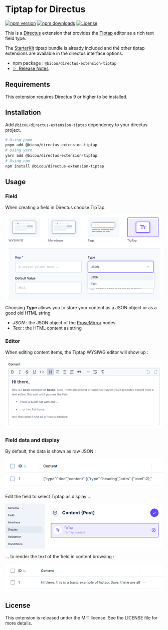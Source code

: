 # Tiptap for Directus

[![npm version][npm-version-src]][npm-version-href]
[![npm downloads][npm-downloads-src]][npm-downloads-href]
[![License][license-src]][license-href]

This is a [Directus](https://directus.io/) extension that provides the [Tiptap](https://tiptap.dev/) editor as a rich text field type.

The [StarterKit](https://tiptap.dev/api/extensions/starter-kit) tiptap bundle is already included and thé other tiptap extensions are available in thé directus interface options.

- npm package : `@bicou/directus-extension-tiptap`
- [✨ &nbsp;Release Notes](/CHANGELOG.md)

## Requirements

This extension requires Directus 9 or higher to be installed.

## Installation

Add `@bicou/directus-extension-tiptap` dependency to your directus project.

```bash
# Using pnpm
pnpm add @bicou/directus-extension-tiptap
# Using yarn
yarn add @bicou/directus-extension-tiptap
# Using npm
npm install @bicou/directus-extension-tiptap
```

## Usage

### Field

When creating a field in Directus choose TipTap.

![field creation](docs/field.png)

Choosing **Type** allows you to store your content as a JSON object or as a good old HTML string

- _JSON_ : the JSON object of the [ProseMirror](https://prosemirror.net/) nodes
- _Text_ : the HTML content as string

### Editor

When editing content items, the Tiptap WYSIWG editor will show up :

![editor](docs/editor.png)

### Field data and display

By default, the data is shown as raw JSON :

![json render](docs/render.png)

Edit the field to select Tiptap as display ...

![display](docs/display.png)

... to render the text of the field in content browsing :

![text render](docs/display-render.png)

## License

This extension is released under the MIT license. See the LICENSE file for more details.

<!-- Badges -->

[npm-version-src]: https://img.shields.io/npm/v/@bicou/directus-extension-tiptap/latest.svg?style=flat&colorA=18181B&colorB=28CF8D
[npm-version-href]: https://npmjs.com/package/@bicou/directus-extension-tiptap
[npm-downloads-src]: https://img.shields.io/npm/dm/@bicou/directus-extension-tiptap.svg?style=flat&colorA=18181B&colorB=28CF8D
[npm-downloads-href]: https://npmjs.com/package/@bicou/directus-extension-tiptap
[license-src]: https://img.shields.io/npm/l/@bicou/directus-extension-tiptap.svg?style=flat&colorA=18181B&colorB=28CF8D
[license-href]: https://npmjs.com/package/@bicou/directus-extension-tiptap
